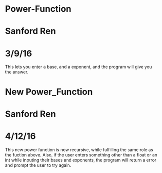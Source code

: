 # Power-Function
# Sanford Ren
# 3/9/16

This lets you enter a base, and a exponent, and the program will give you the answer.

# New Power_Function
# Sanford Ren
# 4/12/16

This new power function is now recursive, while fulfilling the same role as the fuction above. Also, if the user enters something other than a float or an int while inputing their bases and exponents, the program will return a error and prompt the user to try again.
